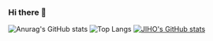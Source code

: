### Hi there 👋
![Anurag's GitHub stats](https://github-readme-stats.vercel.app/api?username=rlawlghkssz&show_icons=true&theme=radical)
![Top Langs](https://github-readme-stats.vercel.app/api/top-langs/?username=rlawlghkssz&hide=javascript,html)
[![JIHO's GitHub stats](https://github-readme-stats.vercel.app/api?username=rlawlghkssz&include_all_commits=true&theme=nord&hide_border=true&count_private=true)](https://github.com/rlawlghkssz/github-readme-stats)


<!--
**rlawlghkssz/rlawlghkssz** is a ✨ _special_ ✨ repository because its `README.md` (this file) appears on your GitHub profile.

Here are some ideas to get you started:

- 🔭 I’m currently working on ...
- 🌱 I’m currently learning ...
- 👯 I’m looking to collaborate on ...
- 🤔 I’m looking for help with ...
- 💬 Ask me about ...
- 📫 How to reach me: ...
- 😄 Pronouns: ...
- ⚡ Fun fact: ...
-->

